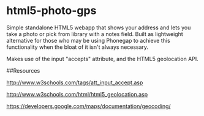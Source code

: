 html5-photo-gps
====================

Simple standalone HTML5 webapp that shows your address and lets you take a photo or pick from library with a notes field. Built as lightweight alternative for those who may be using Phonegap to achieve this functionality when the bloat of it isn't always necessary. 

Makes use of the input "accepts" attribute, and the HTML5 geolocation API.

##Resources

http://www.w3schools.com/tags/att_input_accept.asp

http://www.w3schools.com/html/html5_geolocation.asp

https://developers.google.com/maps/documentation/geocoding/